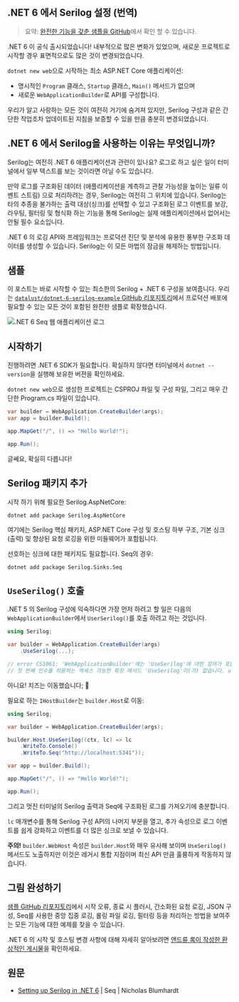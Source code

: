 ## .NET 6 에서 Serilog 설정 (번역)

> 요약: [완전한 기능을 갖춘 샘플을 GitHub](https://github.com/datalust/dotnet6-serilog-example)에서 확인 할 수 있습니다.

.NET 6 이 공식 출시되었습니다! 내부적으로 많은 변화가 있었으며, 새로운 프로젝트로 시작할 경우 표면적으로도 많은 것이 변경되었습니다.

`dotnet new web`으로 시작하는 최소 ASP.NET Core 애플리케이션:
- 명시적인 `Program` 클래스, `Startup` 클래스, `Main()` 메서드가 없으며
- 새로운 `WebApplicationBuilder`로 API를 구성합니다.

우리가 알고 사랑하는 모든 것이 여전히 거기에 숨겨져 있지만, Serilog 구성과 같은 간단한 작업조차 업데이트된 지침을 보증할 수 있을 만큼 충분히 변경되었습니다.


## .NET 6 에서 Serilog을 사용하는 이유는 무엇입니까?

Serilog는 여전히 .NET 6 애플리케이션과 관련이 있나요? 로그로 하고 싶은 일이 터미널에서 일부 텍스트를 보는 것이라면 아닐 수도 있습니다.

만약 로그를 구조화된 데이터 (애플리케이션을 계측하고 관찰 가능성을 높이는 일류 이벤트 스트림) 으로  처리하려는 경우, Serilog는 여전히 그 위치에 있습니다. Serilog는 타의 추종을 불가하는 출력 대상(싱크)를 선택할 수 있고 구조화된 로그 이벤트를 보강, 라우팅, 필터링 및 형식화 하는 기능을 통해 Serilog는 실제 애플리케이션에서 없어서는 안될 필수 요소입니다.

.NET 6 의 로깅 API와 프레임워크는 프로덕션 진단 및 분석에 유용한 풍부한 구조화 데이터를 생성할 수 있습니다. Serilog는 이 모든 마법의 잠금을 해제하는 방법입니다.


## 샘플

이 포스트는 바로 시작할 수 있는 최소한의 Serilog + .NET 6 구성을 보여줍니다. 우리는 [`datalust/dotnet-6-serilog-example` GitHub 리포지토리](https://github.com/datalust/dotnet6-serilog-example)에서 프로덕션 배포에 필요할 수 있는 모든 것이 포함된 완전한 샘플로 확장했습니다.

![.NET 6 Seq 웹 애플리케이션 로그](https://cdn.hashnode.com/res/hashnode/image/upload/v1637024214926/9s1gvlxIk.png)


## 시작하기

진행하려면 .NET 6 SDK가 필요합니다. 확실하지 않다면 터미널에서 `dotnet --version`을 실행해 보유한 버젼을 확인하세요.

`dotnet new web`으로 생성한 프로젝트는 CSPROJ 파일 및 구성 파일, 그리고 매우 간단한 Program.cs 파일이 있습니다.

```csharp
var builder = WebApplication.CreateBuilder(args);
var app = builder.Build();

app.MapGet("/", () => "Hello World!");

app.Run();
```

글쎄요, 확실히 다릅니다!


## Serilog 패키지 추가

시작 하기 위해 필요한 Serilog.AspNetCore:

```
dotnet add package Serilog.AspNetCore
```

여기에는 Serilog 핵심 패키지, ASP.NET Core 구성 및 호스팅 하부 구조, 기본 싱크(출력) 및 향상된 요청 로깅을 위한 미들웨어가 포함됩니다.

선호하는 싱크에 대한 패키지도 필요합니다. Seq의 경우:

```
dotnet add package Serilog.Sinks.Seq
```


## `UseSerilog()` 호출

.NET 5 의 Serilog 구성에 익숙하다면 가장 먼저 하려고 할 일은 다음의 `WebApplicationBuilder`에서  `UserSerilog()`를 호출 하려고 하는 것입니다.

```csharp
using Serilog;

var builder = WebApplication.CreateBuilder(args)
    .UseSerilog(...);

// error CS1061: 'WebApplicationBuilder'에는 'UseSerilog'에 대한 정의가 포함되어 있지 않고, 'WebApplicationBuilder' 형식의 
// 첫 번째 인수를 허용하는 액세스 가능한 확장 메서드 'UseSerilog'이(가) 없습니다. using 지시문 또는 어셈블리 참조가 있는지 확인하세요.
```
아니요! 치즈는 이동했습니다; 🐁

필요로 하는 `IHostBuilder`는 `builder.Host`로 이동:

```csharp
using Serilog;

var builder = WebApplication.CreateBuilder(args);

builder.Host.UseSerilog((ctx, lc) => lc
    .WriteTo.Console()
    .WriteTo.Seq("http://localhost:5341"));

var app = builder.Build();

app.MapGet("/", () => "Hello World!");

app.Run();
```

그리고 멋진 터미널의 Serilog 출력과 Seq에 구조화된 로그를 가져오기에 충분합니다.

`lc` 매개변수를 통해 Serilog 구성 API의 나머지 부분을 열고, 추가 속성으로 로그 이벤트를 쉽게 강화하고 이벤트를 더 많은 싱크로 보낼 수 있습니다.

**주의!** `builder.WebHost` 속성은 `builder.Host`와 매우 유사해 보이며 `UseSerilog()` 메서드도 노출하지만 이것은 레거시 통합 지점이며 최신 API 만큼 훌륭하게 작동하지 않습니다.


## 그림 완성하기

[샘플 GitHub 리포지토리](https://github.com/datalust/dotnet6-serilog-example)에서 시작 오류, 종료 시 플러시, 간소화된 요청 로깅, JSON 구성, Seq를 사용한 중앙 집중 로깅, 롤링 파일 로깅, 필터링 등을 처리하는 방법을 보여주는 모든 기능에 대한 예제를 찾을 수 있습니다.

.NET 6 의 시작 및 호스팅 변경 사항에 대해 자세히 알아보려면 [앤드류 록이 작성한 환상적인 게시물](https://andrewlock.net/exploring-dotnet-6-part-2-comparing-webapplicationbuilder-to-the-generic-host/)을 확인하세요.


## 원문
- [Setting up Serilog in .NET 6](https://blog.datalust.co/using-serilog-in-net-6/) | Seq | Nicholas Blumhardt
